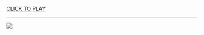 
<a href="https://premium76.site?title=there_is_no_game_2_unblocked&ref=13M">CLICK TO PLAY</a></h3>
<hr>

<a href="https://premium76.site?title=there_is_no_game_2_unblocked&ref=13M"><img src="https://clearcache.store/games.png"></a>


